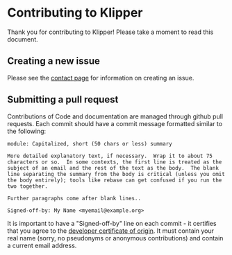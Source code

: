 # Contributing to Klipper

Thank you for contributing to Klipper! Please take a moment to read this
document.

## Creating a new issue

Please see the [contact page](Contact.md) for information on creating an issue.

## Submitting a pull request

Contributions of Code and documentation are managed through github pull
requests. Each commit should have a commit message formatted similar to the
following:

```
module: Capitalized, short (50 chars or less) summary

More detailed explanatory text, if necessary.  Wrap it to about 75
characters or so.  In some contexts, the first line is treated as the
subject of an email and the rest of the text as the body.  The blank
line separating the summary from the body is critical (unless you omit
the body entirely); tools like rebase can get confused if you run the
two together.

Further paragraphs come after blank lines..

Signed-off-by: My Name <myemail@example.org>
```

It is important to have a "Signed-off-by" line on each commit - it certifies
that you agree to the [developer certificate of
origin](developer-certificate-of-origin). It must contain your real name (sorry,
no pseudonyms or anonymous contributions) and contain a current email address.
